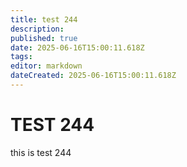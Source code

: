 ```yaml
---
title: test 244
description: 
published: true
date: 2025-06-16T15:00:11.618Z
tags: 
editor: markdown
dateCreated: 2025-06-16T15:00:11.618Z
---
```


# TEST 244
this is test 244
